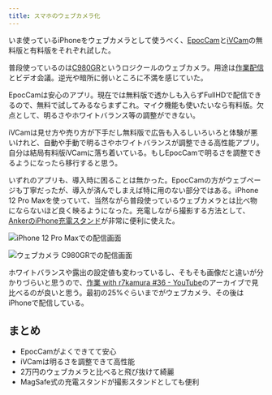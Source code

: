```yaml
---
title: スマホのウェブカメラ化
---
```

いま使っているiPhoneをウェブカメラとして使うべく、[EpocCam](https://www.elgato.com/ja/epoccam)と[iVCam](https://www.e2esoft.com/ivcam/)の無料版と有料版をそれぞれ試した。

普段使っているのは[C980GR](https://r7kamura.com/articles/2020-09-23-web-camera)というロジクールのウェブカメラ。用途は[作業配信](https://www.youtube.com/c/r7kamura)とビデオ会議。逆光や暗所に弱いところに不満を感じていた。

EpocCamは安心のアプリ。現在では無料版で透かしも入らずFullHDで配信できるので、無料で試してみるならまずこれ。マイク機能も使いたいなら有料版。欠点として、明るさやホワイトバランス等の調整ができない。

iVCamは見せ方や売り方が下手だし無料版で広告も入るしいろいろと体験が悪いけれど、自動や手動で明るさやホワイトバランスが調整できる高性能アプリ。自分は結局有料版iVCamに落ち着いている。もしEpocCamで明るさを調整できるようになったら移行すると思う。

いずれのアプリも、導入時に困ることは無かった。EpocCamの方がウェブページも丁寧だったが、導入が済んでしまえば特に用のない部分ではある。iPhone 12 Pro Maxを使っていて、当然ながら普段使っているウェブカメラとは比べ物にならないほど良く映るようになった。充電しながら撮影する方法として、[AnkerのiPhone充電スタンド](https://r7kamura.com/articles/2021-09-06-anker-iphone-stand)が非常に便利に使えた。

![](https://lh3.googleusercontent.com/docs/ADP-6oEm_vdxYsmP7pGbAUppJsZaYEm2utRkBSXc6Nvat6E-i0sHjYn7jhKQgRbVT7kfDSxmsSy000-YtXpdZTwn115nwI2BtmCkoW9keF9oPGipi3SMEdoJJLAlkPZFG-QQMidHWpR_e2vYa35Hzw4-MncGUrUxjYZyZorjLJz0rqy6WGQRGPtRaRgAV3YPZrF74jtGq1zKa9UgcLefDunPY44vq9ubHqy8j5MexQdoK8WeESsuQVzzhW3X6FbDLhTV6zPLC4T1G6pEz5MAAocT9p1n2qYZ1tW35czmlmRyh-fNqKL-LLdYpYZUqeWuDfyzcB31WFDAI5hr8Qa8Z5uLuqHKxopO8KiX990dju9lYHjU21q-DKEmAbB2XLem6wd751QEso4UF7IADgWJ4tDTqAlGgI800EDdn9UEvCKUgXVKP5LY9g-7Hm16fd6lYa1UvhtTUC6ORHgxbMXtlE9mOGJ88XeQiUDnrFIAYeF8YG1XOcXl59PfNgF16ubMqpyNzUu9mvLuagn5FQlXze4Kch5njN94CoJm5pUbmiQOLG5bP5KeQK799DZiHdQn0-5sw5z1S4mLOgpb-bcfLP_Art6fk2NuC73mwVYe9Jh0CmdK1LMUxhjsoXMgHU-aGoV6axRb3qJmPqvZHhmTNjzKDEW65GXeyGX5URM33Y3rh5BHOZzEE3HT0sYAEZryEzBUuEXjl0U9QF_oYmynn0dGakH8R82TvQbPTH2WPpAZ26kd7k5AJOzpT0QoFHY4ToAnd7N9zqvYqnIh9Dc_nowx5zA1N8tuTQLa4VHWjYEEOGxl9N4o2PaDwTP9DswlUgIjRkc_I9eaViFw_w8TVhrBk4zB07hU-xHVpjbVT8-ff9FwpsGdr7NJnAllMhxXoPK7vKDUBujWQTlwwpgUoHdw2lT5JuMHazkpRZxwWsqUdiSdhIeH3XKLxCsBwe2hkZ6Ixc2xHQJZiw4mQus5ZHiAbiitP9ZIFfsm4Xd-M6UkkXFSeAJx8PIZRic2NLyMwho_D-325eXrE4ZbpOU58W8mriO0tHNK0mLKjVKAj-Rm_Z3NaZFow25Gh5czQpiVYMmrRKy91fyx0J2JCdwOlcY9dwqGGTrtK8VUeHHjGYSMPONEdotBgzA4OveW10RH2EKc-Z4BKV59l4j0NOr0oYZ8RLgSggIRpJNLjaywpkPx2izf8K8_wCtgDAU8XiHuptcsdI6nV12SNpxV0FgrS-sv5mnMWEXVmu2-ZCV5immj4fLIW6H8 "iPhone 12 Pro Maxでの配信画面")

![](https://lh3.googleusercontent.com/docs/ADP-6oHbvybcOCnI27iv-ys2VYxi3ONZJfjR6Mu9BCkoZbqWhsuKWI7P0R-fv-LGeEU4tMtCPo4-zMbNOvDqh-L3I62RS8KJDeqjDhq0BoD88gRzk4yN1LgUKk28nAY6UDefoM6scVPV0Kkc6hjEIhqJTWiBOS0iBy854unNhcxSqFOVwB5Q5kN-foTZifI66ekLbr3O-UI3sjXd1kgOwm8xIPUF935p77q7u6skYYiNkT9noCQJfjB18nIudyQo-oXNcyWf_9JCrzfRPdTz8AffolSXje3MC1Z1lI6334lmzwhuWZLTrKnP1s8nfdEIPDecTSk277PjBVP-SQ9eTRp4brsa8gu8GmtlPI7B_c_yfT5xTOVzZhnnA6GICJVGER-jEwu9Pd2MeREvZfnlSzMXj1qjosHdWt5vAdNnyajEL-0dDMkT0aeGgcQqsPAZi0kjTRPBiGzmf8kvJKgOXWHgrqzUqb9GAXn0JWhY5UfG6ddz5t3_9Ds2iAWLUsaSL8VdCimaNhaA08GpPSu47H_kMfWSLZgmoiWqBvQzs6V6NaRsNzYkMFOucabJTKPX2SqSFr7Mwhrj3eAiUNmeSPBJtJI1MK_-ll8P4BRBxgLTneaj8w745hGMb5v4vREbejcmH5NIKia0R616xIBShZGA72X2rx_aptDsP6c5J38SiuKI7FG0pf8X4KWhOeGo3HfeXJ029oYSLIOAq3clF3AIyPzCJq2NumNG0g-za1AlcV9CbJYE8Mww-fIIVxWakVr9ydODhD2B0USvWUPJW6aoF2oc4Hz3kNfMH49RrKMoNOuiP0a9NQY2KwrTDGExgRohS_d73mlUi8Y2ARECnoQdWn--tovr2_-IPxBbHQjqpRziPlrLMeNWKkE9i1MFvu60hNNLVtFaZCpVN5GeEWb_OdstCvvMpCZXsiZ7aQS6tDBBh_hgg880F62bMJ5673VE5GfQumqMvMQWPkIwUCUR3oxwL7p8tkGcvUh2h4JKbMGpScdMXuBXCw_DFjaaJPDhIzluRJD8ISoKexDU5XVkqii8SOSL_L_rwc8tVAjFoQlRFc8r4mCmYMY_ydGOb-I-gQP_hZEABwsQaq8UKOxgVQT_pILcW0jTuEQKnt-KymIau9bKhkqD7A6j-Wr7CEucNod3qmpoI8j0uWUvKJiYA-uROVbeJ8ioqDX0y0-0nkcy7lVhf4v0tiG70aZ6d6blbXiKhTptWLUA5T0kbc6DdkuoNXQc1Q9er2oeo0qP_2zsHKMm "ウェブカメラ C980GRでの配信画面")

ホワイトバランスや露出の設定値も変わっているし、そもそも画像だと違いが分かりづらいと思うので、[作業 with r7kamura #36 - YouTube](https://www.youtube.com/watch?v=Nmf0NRTqbyw)のアーカイブで見比べるのが良いと思う。最初の25%ぐらいまでがウェブカメラ、その後はiPhoneで配信している。

まとめ
---

*   EpocCamがよくできてて安心
*   iVCamは明るさを調整できて高性能
*   2万円のウェブカメラと比べると飛び抜けて綺麗
*   MagSafe式の充電スタンドが撮影スタンドとしても便利
